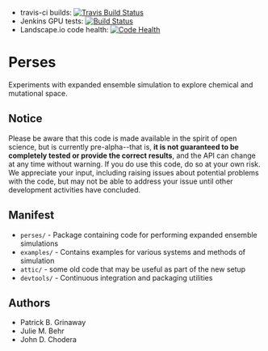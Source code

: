 * travis-ci builds: [![Travis Build Status](https://travis-ci.org/choderalab/perses.svg?branch=master)](https://travis-ci.org/choderalab/perses)
* Jenkins GPU tests: [![Build Status](https://jenkins.choderalab.org/buildStatus/icon?job=test-perses-linux)](https://jenkins.choderalab.org/job/test-perses-linux/)
* Landscape.io code health: [![Code Health](https://landscape.io/github/choderalab/perses/master/landscape.svg?style=flat)](https://landscape.io/github/choderalab/perses/master)

# Perses

Experiments with expanded ensemble simulation to explore chemical and mutational space.

## Notice

Please be aware that this code is made available in the spirit of open science, but is currently pre-alpha--that is,
**it is not guaranteed to be completely tested or provide the correct results**, and the API can change at any time
without warning. If you do use this code, do so at your own risk. We appreciate your input, including raising issues
about potential problems with the code, but may not be able to address your issue until other development activities
have concluded.

## Manifest

* `perses/` - Package containing code for performing expanded ensemble simulations
* `examples/` - Contains examples for various systems and methods of simulation
* `attic/` - some old code that may be useful as part of the new setup
* `devtools/` - Continuous integration and packaging utilities

## Authors

* Patrick B. Grinaway
* Julie M. Behr
* John D. Chodera
